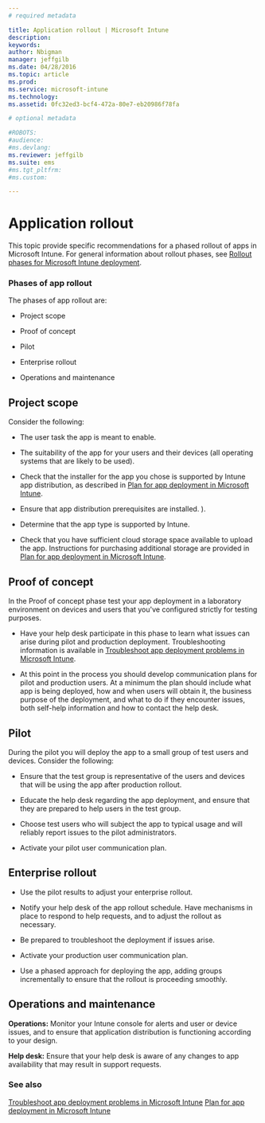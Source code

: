 ```yaml
---
# required metadata

title: Application rollout | Microsoft Intune
description:
keywords:
author: Nbigman
manager: jeffgilb
ms.date: 04/28/2016
ms.topic: article
ms.prod:
ms.service: microsoft-intune
ms.technology:
ms.assetid: 0fc32ed3-bcf4-472a-80e7-eb20986f78fa

# optional metadata

#ROBOTS:
#audience:
#ms.devlang:
ms.reviewer: jeffgilb
ms.suite: ems
#ms.tgt_pltfrm:
#ms.custom:

---
```


# Application rollout
This topic provide specific recommendations for a phased rollout of apps in Microsoft Intune. For general information about rollout phases, see [Rollout phases for Microsoft Intune deployment](rollout-phases-for-microsoft-intune-deployment.md).

### Phases of app rollout
The phases of app rollout are:

-   Project scope

-   Proof of concept

-   Pilot

-   Enterprise rollout

-   Operations and maintenance

## Project scope
Consider the following:

-   The user task the app is meant to enable.

-   The suitability of  the app for your users and their devices (all operating systems that are likely to be used).

-   Check that the installer for the app you chose is supported by Intune app distribution, as described in  [Plan for app deployment in Microsoft Intune](plan-for-app-deployment-in-microsoft-intune.md).

-   Ensure that app distribution prerequisites are installed. <!---, as described in [Plan for app deployment in Microsoft Intune](plan-for-app-deployment-in-microsoft-intune.md--->).

-   Determine that the app type is supported by Intune.

-   Check that  you have sufficient cloud storage space available to upload the app. Instructions for purchasing additional storage are provided in [Plan for app deployment in Microsoft Intune](plan-for-app-deployment-in-microsoft-intune.md).

## Proof of concept
In the Proof of concept phase test your app deployment in a laboratory environment on devices and users that you've configured strictly for testing purposes.

-   Have your help desk participate in this phase to learn what issues can arise during pilot and production deployment. Troubleshooting information is available in [Troubleshoot app deployment problems in Microsoft Intune](/intune/troubleshoot/troubleshoot-app-deployment-problems-in-microsoft-intune).

-   At this point in the process you should develop communication plans for pilot and production users. At a minimum the plan should include what app is being deployed, how and when users will obtain it,  the business purpose of the deployment, and what to do if they encounter issues, both self-help information and how to contact the help desk.

## Pilot
During the pilot you will deploy the app to a small group of test users and devices. Consider the following:

-   Ensure that the test group is representative of the users and devices that will be using the app after production rollout.

-   Educate the help desk regarding the app deployment, and ensure that they are prepared to help users in the test group.

-   Choose test users who will subject the app to typical usage and will reliably report issues to the pilot administrators.

-   Activate your pilot user communication plan.

## Enterprise rollout

-   Use the pilot results to adjust your enterprise rollout.

-   Notify your help desk of the app rollout schedule. Have mechanisms in place to respond to help requests, and to adjust the rollout as necessary.

-   Be prepared to troubleshoot the deployment if issues arise.

-   Activate your production user communication plan.

-   Use a phased approach for deploying the app, adding groups incrementally to ensure that the rollout is proceeding smoothly.

## Operations and maintenance
**Operations:** Monitor your Intune console for alerts and user or device issues, and to ensure that application distribution is functioning according to your design.

**Help desk:** Ensure that your help desk is aware of any changes to app availability that may result in support requests.

### See also
[Troubleshoot app deployment problems in Microsoft Intune](troubleshoot-app-deployment-problems-in-microsoft-intune.md)
[Plan for app deployment in Microsoft Intune](plan-for-app-deployment-in-microsoft-intune.md)
